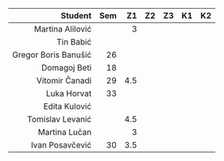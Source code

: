 | Student | Sem | Z1 | Z2 | Z3 | K1 | K2
| --: | --: | --: | --: | --: | --: | --:
| Martina Alilović | | 3
| Tin Babić | |
| Gregor Boris Banušić | 26 |
| Domagoj Beti | 18 |
| Vitomir Čanadi | 29 | 4.5
| Luka Horvat | 33 |
| Edita Kulović | |
| Tomislav Levanić | | 4.5
| Martina Lučan | | 3
| Ivan Posavčević | 30 | 3.5

